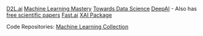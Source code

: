 [D2L.ai](https://d2l.ai/)
[Machine Learning Mastery](https://machinelearningmastery.com)
[Towards Data Science](https://towardsdatascience.com)
[DeepAI](https://deepai.org/definitions) - Also has [free scientific papers](https://deepai.org/research)
[Fast.ai](https://www.fast.ai/)
[XAI Package](https://github.com/EthicalML/xai)

Code Repositories:
[Machine Learning Collection](https://github.com/aladdinpersson/Machine-Learning-Collection/)
